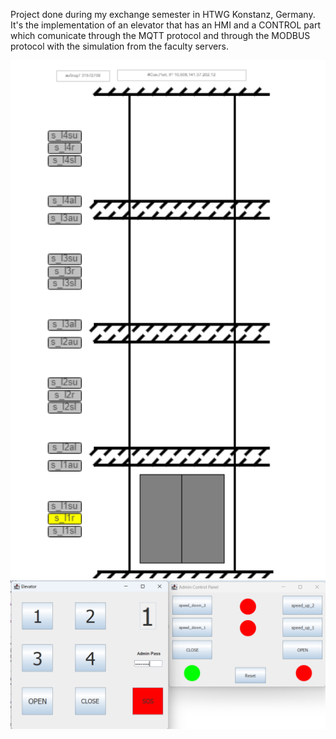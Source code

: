 Project done during my exchange semester in HTWG Konstanz, Germany.
It's the implementation of an elevator that has an HMI and a CONTROL part which comunicate through the MQTT protocol and through the MODBUS protocol with the simulation from the faculty servers. 

![alt text](https://github.com/TheKSpinner/ElevatorProject/blob/master/Pics/Simulation.png)
![alt text](https://github.com/TheKSpinner/ElevatorProject/blob/master/Pics/HMI.png)